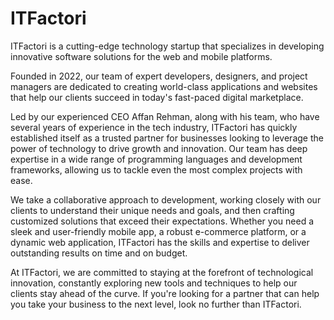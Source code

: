 # ITFactori

ITFactori is a cutting-edge technology startup that specializes in developing innovative software solutions for the web and mobile platforms. 

Founded in 2022, our team of expert developers, designers, and project managers are dedicated to creating world-class applications and websites that help our clients 
succeed in today's fast-paced digital marketplace.

Led by our experienced CEO Affan Rehman, along with his team, who have several years of experience in the tech industry, ITFactori has quickly established itself as a trusted partner for businesses looking to leverage the power of technology to drive growth and innovation. Our team has deep expertise in a wide range of programming languages and development frameworks, allowing us to tackle even the most complex projects with ease.

We take a collaborative approach to development, working closely with our clients to understand their unique needs and goals, and then crafting customized solutions that exceed their expectations. Whether you need a sleek and user-friendly mobile app, a robust e-commerce platform, or a dynamic web application, ITFactori has the skills and expertise to deliver outstanding results on time and on budget.

At ITFactori, we are committed to staying at the forefront of technological innovation, constantly exploring new tools and techniques to help our clients stay ahead of the curve. If you're looking for a partner that can help you take your business to the next level, look no further than ITFactori.
